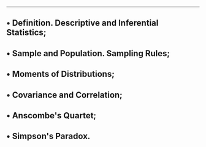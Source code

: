 ---------------------------------------------------------------
• Definition. Descriptive and Inferential Statistics;
---------------------------------------------------------------
• Sample and Population. Sampling Rules;
---------------------------------------------------------------
• Moments of Distributions;
---------------------------------------------------------------
• Covariance and Correlation;
---------------------------------------------------------------
• Anscombe's Quartet;
---------------------------------------------------------------
• Simpson's Paradox.
---------------------------------------------------------------
